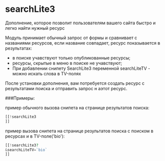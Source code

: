 # searchLite3

Дополнение, которое позволит пользователям вашего сайта быстро и легко найти нужный ресурс


Модуль принимает обычный запрос от формы и сравнивает с названиями ресурсов, если название совпадает, ресурс показывается в результатах:

* в поиске учавствуют только опубликованные ресурсы;
* ресурсы, скрытые в меню в поиске не учавствуют;
* При добавлении снипету SearchLite3 переменной searchLiteTV - можно искать слова в TV-полях



После установки дополнения, вам потребуется создать ресурс с результатами поиска и отправить запрос н аэтот ресурс.




###Примеры:

пример обычного вызова снипета на странице результатов поиска:

```php
[[!searchLite3
]]
```

пример  вызова снипета на странице результатов поиска с поиском в ресурсах и в TV-поле('bio'):

```php
[[!searchLite3?
&searchLiteTV=`bio`
]]
```
